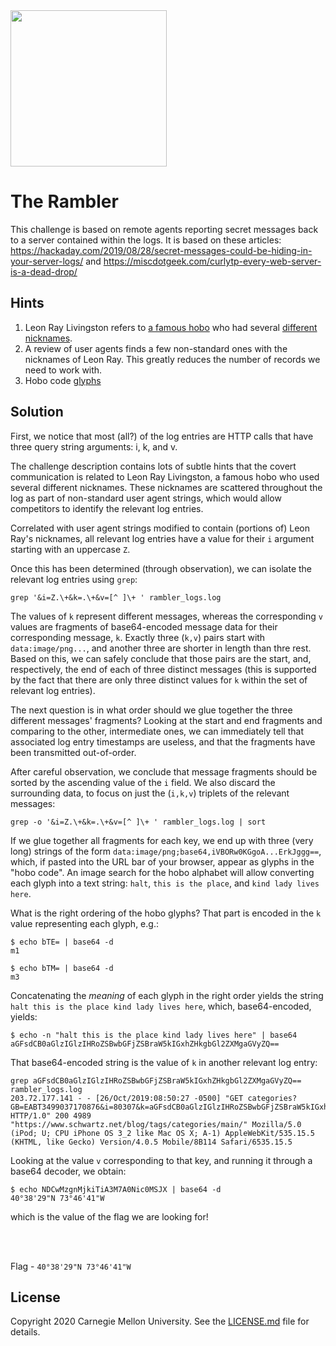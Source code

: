 <img src="../../../../../logo.png" height="250px">

# The Rambler

This challenge is based on remote agents reporting secret messages back to a
server contained within the logs. It is based on these articles:
https://hackaday.com/2019/08/28/secret-messages-could-be-hiding-in-your-server-logs/
and
https://miscdotgeek.com/curlytp-every-web-server-is-a-dead-drop/

## Hints

1. Leon Ray Livingston refers to
[a famous hobo](https://en.wikipedia.org/wiki/Leon_Ray_Livingston) who had
several [different nicknames](https://en.wikipedia.org/wiki/Leon_Ray_Livingston#cite_note-1).
2. A review of user agents finds a few non-standard ones with the nicknames of
Leon Ray. This greatly reduces the number of records we need to work with.
3. Hobo code [glyphs](https://www.popularmechanics.com/technology/a25174860/hobo-code/)

## Solution

First, we notice that most (all?) of the log entries are HTTP calls that have
three query string arguments: i, k, and v.

The challenge description contains lots of subtle hints that the covert
communication is related to Leon Ray Livingston, a famous hobo who used several
different nicknames. These nicknames are scattered throughout the log as part
of non-standard user agent strings, which would allow competitors to identify
the relevant log entries.

Correlated with user agent strings modified to contain (portions of) Leon Ray's
nicknames, all relevant log entries have a value for their `i` argument
starting with an uppercase `Z`.

Once this has been determined (through observation), we can isolate the
relevant log entries using `grep`:

```
grep '&i=Z.\+&k=.\+&v=[^ ]\+ ' rambler_logs.log
```

The values of `k` represent different messages, whereas the corresponding `v`
values are fragments of base64-encoded message data for their corresponding
message, `k`. Exactly three (`k,v`) pairs start with `data:image/png...`, and
another three are shorter in length than thre rest. Based on this, we can
safely conclude that those pairs are the start, and, respectively, the end of
each of three distinct messages (this is supported by the fact that there are
only three distinct values for `k` within the set of relevant log entries).

The next question is in what order should we glue together the three different
messages' fragments? Looking at the start and end fragments and comparing to
the other, intermediate ones, we can immediately tell that associated log entry
timestamps are useless, and that the fragments have been transmitted
out-of-order.

After careful observation, we conclude that message fragments should be sorted
by the ascending value of the `i` field. We also discard the surrounding data,
to focus on just the (`i,k,v`) triplets of the relevant messages:

```
grep -o '&i=Z.\+&k=.\+&v=[^ ]\+ ' rambler_logs.log | sort
```

If we glue together all fragments for each key, we end up with three (very long)
strings of the form `data:image/png;base64,iVBORw0KGgoA...ErkJggg==`, which, if
pasted into the URL bar of your browser, appear as glyphs in the "hobo code".
An image search for the hobo alphabet will allow converting each glyph into a
text string: `halt`, `this is the place`, and `kind lady lives here`.

What is the right ordering of the hobo glyphs? That part is encoded in the `k`
value representing each glyph, e.g.:

```
$ echo bTE= | base64 -d
m1

$ echo bTM= | base64 -d
m3
```

Concatenating the _meaning_ of each glyph in the right order yields the string
`halt this is the place kind lady lives here`, which, base64-encoded, yields:

```
$ echo -n "halt this is the place kind lady lives here" | base64
aGFsdCB0aGlzIGlzIHRoZSBwbGFjZSBraW5kIGxhZHkgbGl2ZXMgaGVyZQ==
```

That base64-encoded string is the value of `k` in another relevant log entry:

```
grep aGFsdCB0aGlzIGlzIHRoZSBwbGFjZSBraW5kIGxhZHkgbGl2ZXMgaGVyZQ== rambler_logs.log
203.72.177.141 - - [26/Oct/2019:08:50:27 -0500] "GET categories?GB=EABT3499037170876&i=80307&k=aGFsdCB0aGlzIGlzIHRoZSBwbGFjZSBraW5kIGxhZHkgbGl2ZXMgaGVyZQ==&v=NDCwMzgnMjkiTiA3M7A0Nic0MSJX HTTP/1.0" 200 4989 "https://www.schwartz.net/blog/tags/categories/main/" Mozilla/5.0 (iPod; U; CPU iPhone OS 3_2 like Mac OS X; A-1) AppleWebKit/535.15.5 (KHTML, like Gecko) Version/4.0.5 Mobile/8B114 Safari/6535.15.5
```

Looking at the value `v` corresponding to that key, and running it through a
base64 decoder, we obtain:

```
$ echo NDCwMzgnMjkiTiA3M7A0Nic0MSJX | base64 -d
40°38'29"N 73°46'41"W
```

which is the value of the flag we are looking for!

<br><br>

Flag - `40°38'29"N 73°46'41"W`

## License
Copyright 2020 Carnegie Mellon University. See the [LICENSE.md](../../../LICENSE.md) file for details.